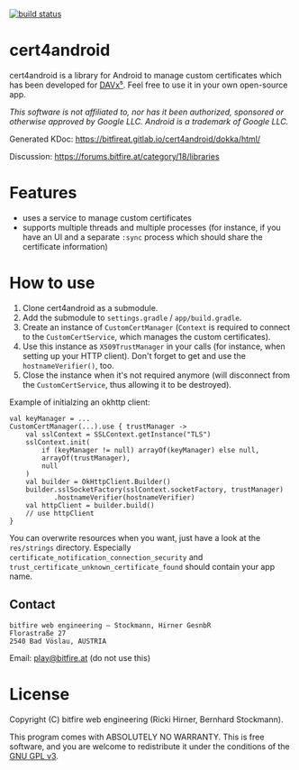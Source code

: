 
[![build status](https://gitlab.com/bitfireAT/cert4android/badges/master/build.svg)](https://gitlab.com/bitfireAT/cert4android/commits/master)


# cert4android

cert4android is a library for Android to manage custom certificates which has
been developed for [DAVx⁵](https://www.davx5.com). Feel free to use
it in your own open-source app.

_This software is not affiliated to, nor has it been authorized, sponsored or otherwise approved
by Google LLC. Android is a trademark of Google LLC._

Generated KDoc: https://bitfireat.gitlab.io/cert4android/dokka/html/

Discussion: https://forums.bitfire.at/category/18/libraries


# Features

* uses a service to manage custom certificates
* supports multiple threads and multiple processes (for instance, if you have an UI
  and a separate `:sync` process which should share the certificate information)


# How to use

1. Clone cert4android as a submodule.
1. Add the submodule to `settings.gradle` / `app/build.gradle`.
1. Create an instance of `CustomCertManager` (`Context` is required to connect to the
   `CustomCertService`, which manages the custom certificates).
1. Use this instance as `X509TrustManager` in your calls (for instance, when setting up your HTTP client).
   Don't forget to get and use the `hostnameVerifier()`, too.
1. Close the instance when it's not required anymore (will disconnect from the
   `CustomCertService`, thus allowing it to be destroyed).

Example of initialzing an okhttp client:

    val keyManager = ...
    CustomCertManager(...).use { trustManager ->
        val sslContext = SSLContext.getInstance("TLS")
        sslContext.init(
            if (keyManager != null) arrayOf(keyManager) else null,
            arrayOf(trustManager),
            null
        )
        val builder = OkHttpClient.Builder()
        builder.sslSocketFactory(sslContext.socketFactory, trustManager)
               .hostnameVerifier(hostnameVerifier)
        val httpClient = builder.build()
        // use httpClient
    }


You can overwrite resources when you want, just have a look at the `res/strings`
directory. Especially `certificate_notification_connection_security` and
`trust_certificate_unknown_certificate_found` should contain your app name.


## Contact

```
bitfire web engineering – Stockmann, Hirner GesnbR
Florastraße 27
2540 Bad Vöslau, AUSTRIA
```

Email: [play@bitfire.at](mailto:play@bitfire.at) (do not use this)


# License 

Copyright (C) bitfire web engineering (Ricki Hirner, Bernhard Stockmann).

This program comes with ABSOLUTELY NO WARRANTY. This is free software, and you are welcome
to redistribute it under the conditions of the [GNU GPL v3](LICENSE).

